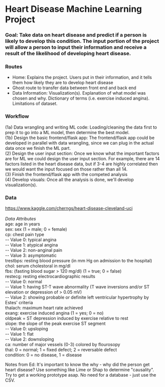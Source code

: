 # Heart Disease Machine Learning Project

### Goal: Take data on heart disease and predict if a person is likely to develop this condition. The input portion of the project will allow a person to input their information and receive a result of the likelihood of developing heart disease.

### Routes 
- Home: Explains the project. Users put in their information, and it tells them how likely they are to develop heart disease
- Ghost route to transfer data between front end and back end
- Data Information: Visualization(s). Explanation of what model was chosen and why. Dictionary of terms (i.e. exercise induced angina). Limitations of dataset. 

### Workflow
(1a) Data wrangling and writing ML code: Loading/cleaning the data first to prep it to go into a ML model, then determine the best model. <br>
(1b) Design the basic frontend/flask app: The frontend/flask app could be developed in parallel with data wrangling, since we can plug in the actual data once we finish the ML part. <br>
(2) Design the user input section: Once we know what the important factors are for ML we could design the user input section. For example, there are 14 factors listed in the heart disease data, but if 3-4 are highly correlated then we would want the input focused on those rather than all 14.  <br>
(3) Finish the frontend/flask app with the competed analysis <br>
(4) Develop visuals: Once all the analysis is done, we'll develop visualization(s). <br>

### Data
https://www.kaggle.com/cherngs/heart-disease-cleveland-uci
 <br> <br>
<i>Data Attributes  </i><br>
age: age in years <br>
sex: sex (1 = male; 0 = female) <br>
cp: chest pain type <br>
-- Value 0: typical angina <br>
-- Value 1: atypical angina <br>
-- Value 2: non-anginal pain <br>
-- Value 3: asymptomatic <br>
trestbps: resting blood pressure (in mm Hg on admission to the hospital) <br>
chol: serum cholestoral in mg/dl <br>
fbs: (fasting blood sugar > 120 mg/dl) (1 = true; 0 = false) <br>
restecg: resting electrocardiographic results <br>
-- Value 0: normal <br>
-- Value 1: having ST-T wave abnormality (T wave inversions and/or ST elevation or depression of > 0.05 mV) <br>
-- Value 2: showing probable or definite left ventricular hypertrophy by Estes' criteria <br>
thalach: maximum heart rate achieved <br>
exang: exercise induced angina (1 = yes; 0 = no) <br>
oldpeak = ST depression induced by exercise relative to rest <br>
slope: the slope of the peak exercise ST segment <br>
-- Value 0: upsloping <br>
-- Value 1: flat <br>
-- Value 2: downsloping <br>
ca: number of major vessels (0-3) colored by flourosopy <br>
thal: 0 = normal; 1 = fixed defect; 2 = reversable defect <br>
condition: 0 = no disease, 1 = disease <br>



Notes from Ed:
It's important to know the why - why did the person get heart disease? Use something like Lime or Shap to determine "causality".
Try to get a working prototype asap. No need for a database - just use the CSV. 
